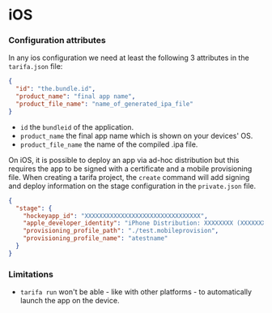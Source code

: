 # iOS

### Configuration attributes

In any ios configuration we need at least the following 3 attributes in the `tarifa.json`
file:

``` json
{
  "id": "the.bundle.id",
  "product_name": "final app name",
  "product_file_name": "name_of_generated_ipa_file"
}
```

* `id` the `bundleid` of the application.
* `product_name` the final app name which is shown on your devices' OS.
* `product_file_name` the name of the compiled .ipa file.

On iOS, it is possible to deploy an app via ad-hoc distribution but this requires
the app to be signed with a certificate and a mobile provisioning file. When
creating a tarifa project, the `create` command will add signing and deploy information
on the stage configuration in the `private.json` file.

``` json
{
  "stage": {
    "hockeyapp_id": "XXXXXXXXXXXXXXXXXXXXXXXXXXXXXXXX",
    "apple_developer_identity": "iPhone Distribution: XXXXXXXX (XXXXXXXXXX)",
    "provisioning_profile_path": "./test.mobileprovision",
    "provisioning_profile_name": "atestname"
  }
}
```

### Limitations

* `tarifa run` won't be able - like with other platforms - to automatically launch
the app on the device.
